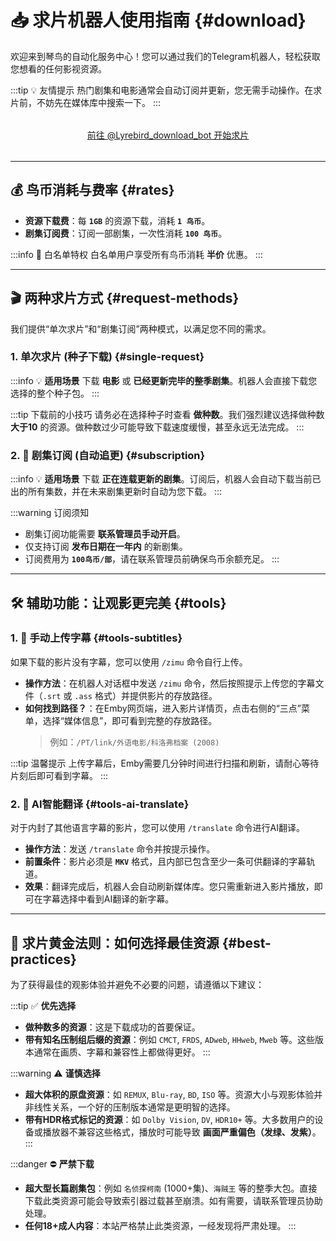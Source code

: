 # 📥 求片机器人使用指南 {#download}

欢迎来到琴鸟的自动化服务中心！您可以通过我们的Telegram机器人，轻松获取您想看的任何影视资源。

:::tip 💡 友情提示
热门剧集和电影通常会自动订阅并更新，您无需手动操作。在求片前，不妨先在媒体库中搜索一下。
:::

<div style="text-align: center; margin: 2rem 0;">
  <a href="https://t.me/Lyrebird_download_bot" target="_blank" class="VPButton brand">
    前往 @Lyrebird_download_bot 开始求片
  </a>
</div>

---

<a id="q-rates"></a>
## 💰 鸟币消耗与费率 {#rates}

* **资源下载费**：每 **`1GB`** 的资源下载，消耗 **`1 鸟币`**。
* **剧集订阅费**：订阅一部剧集，一次性消耗 **`100 鸟币`**。

:::info 💎 白名单特权
白名单用户享受所有鸟币消耗 **半价** 优惠。
:::

---

## 🎬 两种求片方式 {#request-methods}

我们提供“单次求片”和“剧集订阅”两种模式，以满足您不同的需求。

<a id="q-single-request"></a>
### 1. 单次求片 (种子下载) {#single-request}

:::info 💡 **适用场景**
下载 **电影** 或 **已经更新完毕的整季剧集**。机器人会直接下载您选择的整个种子包。
:::

:::tip 下载前的小技巧
请务必在选择种子时查看 **做种数**。我们强烈建议选择做种数 **大于10** 的资源。做种数过少可能导致下载速度缓慢，甚至永远无法完成。
:::

<a id="q-subscription"></a>
### 2. 🔄 剧集订阅 (自动追更) {#subscription}

:::info 💡 **适用场景**
下载 **正在连载更新的剧集**。订阅后，机器人会自动下载当前已出的所有集数，并在未来剧集更新时自动为您下载。
:::

:::warning 订阅须知
* 剧集订阅功能需要 **联系管理员手动开启**。
* 仅支持订阅 **发布日期在一年内** 的新剧集。
* 订阅费用为 **`100鸟币/部`**，请在联系管理员前确保鸟币余额充足。
:::

---

<a id="q-tools"></a>
## 🛠️ 辅助功能：让观影更完美 {#tools}

<a id="q-subtitles"></a>
### 1. 📝 手动上传字幕 {#tools-subtitles}

如果下载的影片没有字幕，您可以使用 `/zimu` 命令自行上传。

* **操作方法**：在机器人对话框中发送 `/zimu` 命令，然后按照提示上传您的字幕文件（`.srt` 或 `.ass` 格式）并提供影片的存放路径。
* **如何找到路径？**：在Emby网页端，进入影片详情页，点击右侧的“三点”菜单，选择“媒体信息”，即可看到完整的存放路径。
  > 例如：`/PT/link/外语电影/科洛弗档案 (2008)`

:::tip 温馨提示
上传字幕后，Emby需要几分钟时间进行扫描和刷新，请耐心等待片刻后即可看到字幕。
:::

<a id="q-ai-translate"></a>
### 2. 🤖 AI智能翻译 {#tools-ai-translate}

对于内封了其他语言字幕的影片，您可以使用 `/translate` 命令进行AI翻译。

* **操作方法**：发送 `/translate` 命令并按提示操作。
* **前置条件**：影片必须是 **`MKV`** 格式，且内部已包含至少一条可供翻译的字幕轨道。
* **效果**：翻译完成后，机器人会自动刷新媒体库。您只需重新进入影片播放，即可在字幕选择中看到AI翻译的新字幕。

---

<a id="q-best-practices"></a>
## 👑 求片黄金法则：如何选择最佳资源 {#best-practices}

为了获得最佳的观影体验并避免不必要的问题，请遵循以下建议：

:::tip ✅ **优先选择**
* **做种数多的资源**：这是下载成功的首要保证。
* **带有知名压制组后缀的资源**：例如 `CMCT`, `FRDS`, `ADweb`, `HHweb`, `Mweb` 等。这些版本通常在画质、字幕和兼容性上都做得更好。
:::

:::warning ⚠️ **谨慎选择**
* **超大体积的原盘资源**：如 `REMUX`, `Blu-ray`, `BD`, `ISO` 等。资源大小与观影体验并非线性关系，一个好的压制版本通常是更明智的选择。
* **带有HDR格式标记的资源**：如 `Dolby Vision`, `DV`, `HDR10+` 等。大多数用户的设备或播放器不兼容这些格式，播放时可能导致 **画面严重偏色（发绿、发紫）**。
:::

:::danger ⛔ **严禁下载**
* **超大型长篇剧集包**：例如 `名侦探柯南` (1000+集)、`海贼王` 等的整季大包。直接下载此类资源可能会导致索引器过载甚至崩溃。如有需要，请联系管理员协助处理。
* **任何18+成人内容**：本站严格禁止此类资源，一经发现将严肃处理。
:::